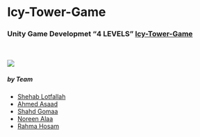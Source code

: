 # Icy-Tower-Game

### Unity Game Developmet  <q>4 LEVELS</q> [Icy-Tower-Game](https://clipchamp.com/watch/3puyFuMeCUH)
<br/>
<br/>
<img src="https://github.com/shehablotfallah/Icy-Tower-Game/assets/117580649/8816066b-4fd5-470d-974e-0401d175659c" />

##### by Team
<ul>
  <li><a href="https://www.linkedin.com/in/shehablotfallah">Shehab Lotfallah</a></li>
  <li><a href="https://www.facebook.com/ahmed.asad.900">Ahmed Asaad</a></li>
  <li><a href="https://www.linkedin.com/in/shahdibrahiemgomaa22">Shahd Gomaa</a></li>
  <li><a href="https://www.facebook.com/noureen.alaa.9">Noreen Alaa</a></li>
  <li><a href="https://www.facebook.com/rahma.hosam.11">Rahma Hosam</a></li>
</ul>
